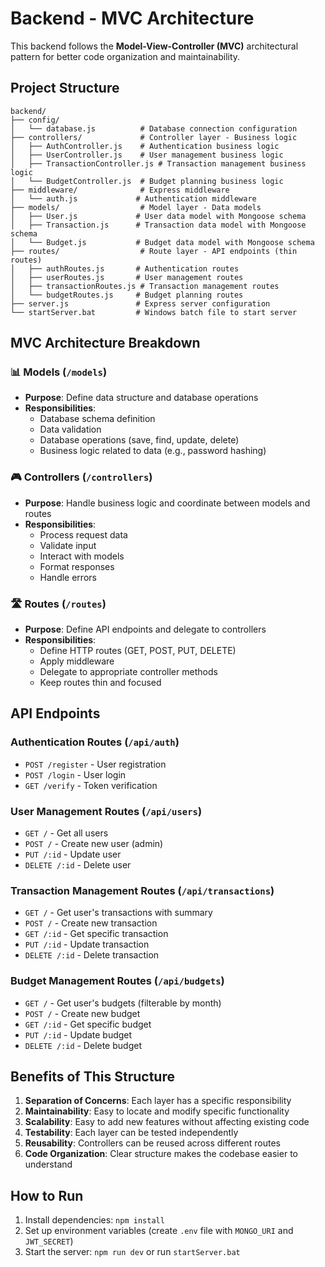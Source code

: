 # Backend - MVC Architecture

This backend follows the **Model-View-Controller (MVC)** architectural pattern for better code organization and maintainability.

## Project Structure

```
backend/
├── config/
│   └── database.js          # Database connection configuration
├── controllers/             # Controller layer - Business logic
│   ├── AuthController.js    # Authentication business logic
│   ├── UserController.js    # User management business logic
│   ├── TransactionController.js # Transaction management business logic
│   └── BudgetController.js  # Budget planning business logic
├── middleware/              # Express middleware
│   └── auth.js             # Authentication middleware
├── models/                  # Model layer - Data models
│   ├── User.js             # User data model with Mongoose schema
│   ├── Transaction.js      # Transaction data model with Mongoose schema
│   └── Budget.js           # Budget data model with Mongoose schema
├── routes/                  # Route layer - API endpoints (thin routes)
│   ├── authRoutes.js       # Authentication routes
│   ├── userRoutes.js       # User management routes
│   ├── transactionRoutes.js # Transaction management routes
│   └── budgetRoutes.js     # Budget planning routes
├── server.js               # Express server configuration
└── startServer.bat         # Windows batch file to start server
```

## MVC Architecture Breakdown

### 📊 **Models** (`/models`)
- **Purpose**: Define data structure and database operations
- **Responsibilities**:
  - Database schema definition
  - Data validation
  - Database operations (save, find, update, delete)
  - Business logic related to data (e.g., password hashing)

### 🎮 **Controllers** (`/controllers`)
- **Purpose**: Handle business logic and coordinate between models and routes
- **Responsibilities**:
  - Process request data
  - Validate input
  - Interact with models
  - Format responses
  - Handle errors

### 🛣️ **Routes** (`/routes`)
- **Purpose**: Define API endpoints and delegate to controllers
- **Responsibilities**:
  - Define HTTP routes (GET, POST, PUT, DELETE)
  - Apply middleware
  - Delegate to appropriate controller methods
  - Keep routes thin and focused

## API Endpoints

### Authentication Routes (`/api/auth`)
- `POST /register` - User registration
- `POST /login` - User login  
- `GET /verify` - Token verification

### User Management Routes (`/api/users`)
- `GET /` - Get all users
- `POST /` - Create new user (admin)
- `PUT /:id` - Update user
- `DELETE /:id` - Delete user

### Transaction Management Routes (`/api/transactions`)
- `GET /` - Get user's transactions with summary
- `POST /` - Create new transaction
- `GET /:id` - Get specific transaction
- `PUT /:id` - Update transaction
- `DELETE /:id` - Delete transaction

### Budget Management Routes (`/api/budgets`)
- `GET /` - Get user's budgets (filterable by month)
- `POST /` - Create new budget
- `GET /:id` - Get specific budget
- `PUT /:id` - Update budget
- `DELETE /:id` - Delete budget

## Benefits of This Structure

1. **Separation of Concerns**: Each layer has a specific responsibility
2. **Maintainability**: Easy to locate and modify specific functionality
3. **Scalability**: Easy to add new features without affecting existing code
4. **Testability**: Each layer can be tested independently
5. **Reusability**: Controllers can be reused across different routes
6. **Code Organization**: Clear structure makes the codebase easier to understand

## How to Run

1. Install dependencies: `npm install`
2. Set up environment variables (create `.env` file with `MONGO_URI` and `JWT_SECRET`)
3. Start the server: `npm run dev` or run `startServer.bat` 